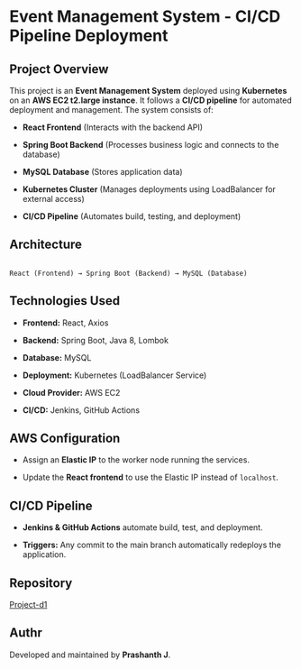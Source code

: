 # Event Management System - CI/CD Pipeline Deployment


## Project Overview

This project is an **Event Management System** deployed using **Kubernetes** on an **AWS EC2 t2.large instance**. It follows a **CI/CD pipeline** for automated deployment and management. The system consists of:

- **React Frontend** (Interacts with the backend API)

- **Spring Boot Backend** (Processes business logic and connects to the database)

- **MySQL Database** (Stores application data)

- **Kubernetes Cluster** (Manages deployments using LoadBalancer for external access)

- **CI/CD Pipeline** (Automates build, testing, and deployment)

## Architecture

```

React (Frontend) → Spring Boot (Backend) → MySQL (Database)

```

## Technologies Used

- **Frontend:** React, Axios

- **Backend:** Spring Boot, Java 8, Lombok

- **Database:** MySQL

- **Deployment:** Kubernetes (LoadBalancer Service)

- **Cloud Provider:** AWS EC2

- **CI/CD:** Jenkins, GitHub Actions

## AWS Configuration

- Assign an **Elastic IP** to the worker node running the services.

- Update the **React frontend** to use the Elastic IP instead of `localhost`.

## CI/CD Pipeline

- **Jenkins & GitHub Actions** automate build, test, and deployment.

- **Triggers:** Any commit to the main branch automatically redeploys the application.

## Repository

[Project-d1](https://github.com/PRASHANTH7993/Project-1)

## Authr

Developed and maintained by **Prashanth J**.
